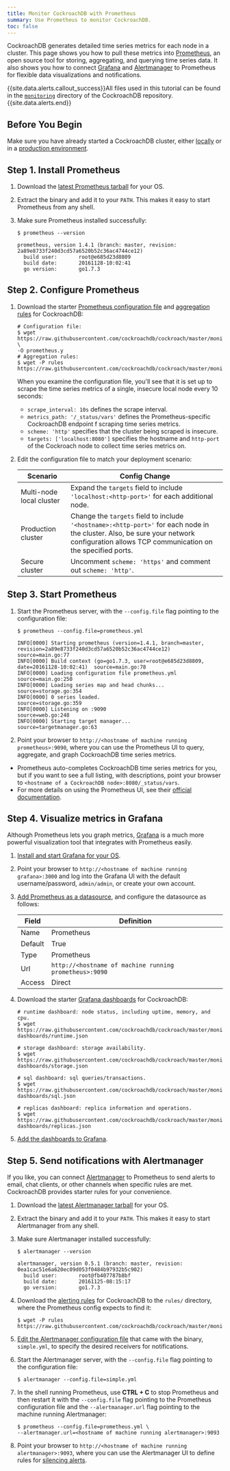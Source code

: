 ```yaml
---
title: Monitor CockroachDB with Prometheus
summary: Use Prometheus to monitor CockroachDB.
toc: false
---
```


CockroachDB generates detailed time series metrics for each node in a cluster. This page shows you how to pull these metrics into [Prometheus](https://prometheus.io/), an open source tool for storing, aggregating, and querying time series data. It also shows you how to connect [Grafana](http://grafana.org/) and [Alertmanager](https://prometheus.io/docs/alerting/alertmanager/) to Prometheus for flexible data visualizations and notifications.

{{site.data.alerts.callout_success}}All files used in this tutorial can be found in the <a href="https://github.com/cockroachdb/cockroach/tree/master/monitoring"><code>monitoring</code></a> directory of the CockroachDB repository.{{site.data.alerts.end}}

<div id="toc"></div>

## Before You Begin

Make sure you have already started a CockroachDB cluster, either [locally](start-a-local-cluster.html) or in a [production environment](cloud-deployment.html).

## Step 1. Install Prometheus

1. Download the [latest Prometheus tarball](https://prometheus.io/download/) for your OS.

2. Extract the binary and add it to your `PATH`. This makes it easy to start Prometheus from any shell.

3. Make sure Prometheus installed successfully:

    ~~~ shell
    $ prometheus --version
    ~~~

    ~~~
    prometheus, version 1.4.1 (branch: master, revision: 2a89e8733f240d3cd57a6520b52c36ac4744ce12)
      build user:       root@e685d23d8809
      build date:       20161128-10:02:41
      go version:       go1.7.3
    ~~~

## Step 2. Configure Prometheus

1. Download the starter [Prometheus configuration file](https://github.com/cockroachdb/cockroach/blob/master/monitoring/prometheus.yml) and [aggregation rules](https://github.com/cockroachdb/cockroach/blob/master/monitoring/rules/aggregation.rules) for CockroachDB:

    ~~~ shell
    # Configuration file:
    $ wget https://raw.githubusercontent.com/cockroachdb/cockroach/master/monitoring/prometheus.yml \
    -O prometheus.y
    # Aggregation rules:
    $ wget -P rules https://raw.githubusercontent.com/cockroachdb/cockroach/master/monitoring/rules/aggregation.rules
    ~~~

    When you examine the configuration file, you'll see that it is set up to scrape the time series metrics of a single, insecure local node every 10 seconds:
    - `scrape_interval: 10s` defines the scrape interval.
    - `metrics_path: '/_status/vars'` defines the Prometheus-specific CockroachDB endpoint f    scraping time series metrics.
    - `scheme: 'http'` specifies that the cluster being scraped is insecure.
    - `targets: ['localhost:8080']` specifies the hostname and `http-port` of the Cockroach    node to collect time series metrics on.

2. Edit the configuration file to match your deployment scenario:

    Scenario | Config Change
    ---------|--------------
    Multi-node local cluster | Expand the `targets` field to include `'localhost:<http-port>'` for each additional node.
    Production cluster | Change the `targets` field to include `'<hostname>:<http-port>'` for each node in the cluster. Also, be sure your network configuration allows TCP communication on the specified ports.
    Secure cluster | Uncomment `scheme: 'https'` and comment out `scheme: 'http'`.

## Step 3. Start Prometheus

1. Start the Prometheus server, with the `--config.file` flag pointing to the configuration file:

    ~~~ shell
    $ prometheus --config.file=prometheus.yml
    ~~~

    ~~~
    INFO[0000] Starting prometheus (version=1.4.1, branch=master, revision=2a89e8733f240d3cd57a6520b52c36ac4744ce12)  source=main.go:77
    INFO[0000] Build context (go=go1.7.3, user=root@e685d23d8809, date=20161128-10:02:41)  source=main.go:78
    INFO[0000] Loading configuration file prometheus.yml     source=main.go:250
    INFO[0000] Loading series map and head chunks...         source=storage.go:354
    INFO[0000] 0 series loaded.                              source=storage.go:359
    INFO[0000] Listening on :9090                            source=web.go:248
    INFO[0000] Starting target manager...                    source=targetmanager.go:63
    ~~~

2. Point your browser to `http://<hostname of machine running prometheus>:9090`, where you can use the Prometheus UI to query, aggregate, and graph CockroachDB time series metrics.
  - Prometheus auto-completes CockroachDB time series metrics for you, but if you want to see a full listing, with descriptions, point your browser to `<hostname of a CockroachDB node>:8080/_status/vars`.
  - For more details on using the Prometheus UI, see their [official documentation](https://prometheus.io/docs/introduction/getting_started/).

## Step 4. Visualize metrics in Grafana

Although Prometheus lets you graph metrics, [Grafana](http://grafana.org/) is a much more powerful visualization tool that integrates with Prometheus easily.

1. [Install and start Grafana for your OS](http://grafana.org/download/).

2. Point your browser to `http://<hostname of machine running grafana>:3000` and log into the Grafana UI with the default username/password, `admin/admin`, or create your own account.

3. [Add Prometheus as a datasource](http://docs.grafana.org/datasources/prometheus/), and configure the datasource as follows:

    Field | Definition
    ------|-----------
    Name | Prometheus
    Default | True
    Type | Prometheus
    Url | `http://<hostname of machine running prometheus>:9090`
    Access | Direct

4. Download the starter [Grafana dashboards](https://github.com/cockroachdb/cockroach/tree/master/monitoring/grafana-dashboards) for CockroachDB:

    ~~~ shell
    # runtime dashboard: node status, including uptime, memory, and cpu.
    $ wget https://raw.githubusercontent.com/cockroachdb/cockroach/master/monitoring/grafana-dashboards/runtime.json

    # storage dashboard: storage availability.
    $ wget https://raw.githubusercontent.com/cockroachdb/cockroach/master/monitoring/grafana-dashboards/storage.json

    # sql dashboard: sql queries/transactions.
    $ wget https://raw.githubusercontent.com/cockroachdb/cockroach/master/monitoring/grafana-dashboards/sql.json

    # replicas dashboard: replica information and operations.
    $ wget https://raw.githubusercontent.com/cockroachdb/cockroach/master/monitoring/grafana-dashboards/replicas.json
    ~~~

5. [Add the dashboards to Grafana](http://docs.grafana.org/reference/export_import/#importing-a-dashboard).

## Step 5. Send notifications with Alertmanager

If you like, you can connect [Alertmanager](https://prometheus.io/docs/alerting/alertmanager/) to Prometheus to send alerts to email, chat clients, or other channels when specific rules are met. CockroachDB provides starter rules for your convenience.

1. Download the [latest Alertmanager tarball](https://prometheus.io/download/#alertmanager) for your OS.

2. Extract the binary and add it to your `PATH`. This makes it easy to start Alertmanager from any shell.

3. Make sure Alertmanager installed successfully:

    ~~~ shell
    $ alertmanager --version
    ~~~

    ~~~
    alertmanager, version 0.5.1 (branch: master, revision: 0ea1cac51e6a620ec09d053f0484b97932b5c902)
      build user:       root@fb407787b8bf
      build date:       20161125-08:15:17
      go version:       go1.7.3
    ~~~

4. Download the [alerting rules](https://github.com/cockroachdb/cockroach/blob/master/monitoring/rules/alerts.rules) for CockroachDB to the `rules/` directory, where the Prometheus config expects to find it:

    ~~~ shell
    $ wget -P rules https://raw.githubusercontent.com/cockroachdb/cockroach/master/monitoring/rules/alerts.rules
    ~~~

5. [Edit the Alertmanager configuration file](https://prometheus.io/docs/alerting/configuration/) that came with the binary, `simple.yml`, to specify the desired receivers for notifications.

6. Start the Alertmanager server, with the `--config.file` flag pointing to the configuration file:

    ~~~ shell
    $ alertmanager --config.file=simple.yml
    ~~~

7. In the shell running Prometheus, use **CTRL + C** to stop Prometheus and then restart it with the `--config.file` flag pointing to the Prometheus configuration file and the `--alertmanager.url` flag pointing to the machine running Alertmanager:

    ~~~ shell
    $ prometheus --config.file=prometheus.yml \
    --alertmanager.url=<hostname of machine running alertmanager>:9093
    ~~~

8. Point your browser to `http://<hostname of machine running alertmanager>:9093`, where you can use the Alertmanager UI to define rules for [silencing alerts](https://prometheus.io/docs/alerting/alertmanager/#silences).
